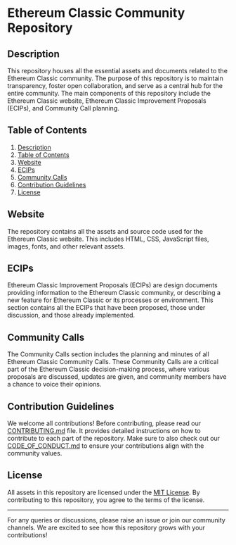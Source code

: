# Ethereum Classic Community Repository

## Description

This repository houses all the essential assets and documents related to the Ethereum Classic community. The purpose of this repository is to maintain transparency, foster open collaboration, and serve as a central hub for the entire community. The main components of this repository include the Ethereum Classic website, Ethereum Classic Improvement Proposals (ECIPs), and Community Call planning.

## Table of Contents

1. [Description](#description)
2. [Table of Contents](#table-of-contents)
3. [Website](#website)
4. [ECIPs](#ecips)
5. [Community Calls](#community-calls)
6. [Contribution Guidelines](#contribution-guidelines)
7. [License](#license)

## Website

The repository contains all the assets and source code used for the Ethereum Classic website. This includes HTML, CSS, JavaScript files, images, fonts, and other relevant assets.

## ECIPs

Ethereum Classic Improvement Proposals (ECIPs) are design documents providing information to the Ethereum Classic community, or describing a new feature for Ethereum Classic or its processes or environment. This section contains all the ECIPs that have been proposed, those under discussion, and those already implemented.

## Community Calls

The Community Calls section includes the planning and minutes of all Ethereum Classic Community Calls. These Community Calls are a critical part of the Ethereum Classic decision-making process, where various proposals are discussed, updates are given, and community members have a chance to voice their opinions.

## Contribution Guidelines

We welcome all contributions! Before contributing, please read our [CONTRIBUTING.md](CONTRIBUTING.md) file. It provides detailed instructions on how to contribute to each part of the repository. Make sure to also check out our [CODE_OF_CONDUCT.md](CODE_OF_CONDUCT.md) to ensure your contributions align with the community values.

## License

All assets in this repository are licensed under the [MIT License](LICENSE). By contributing to this repository, you agree to the terms of the license.

---

For any queries or discussions, please raise an issue or join our community channels. We are excited to see how this repository grows with your contributions!
